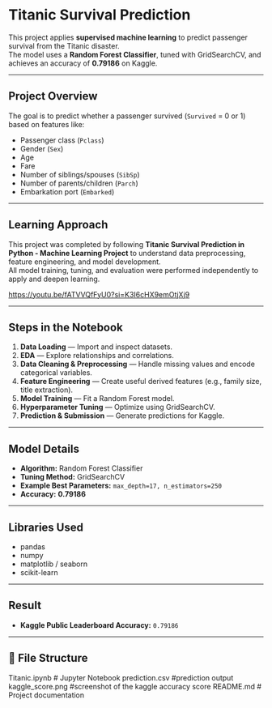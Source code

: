 # Titanic Survival Prediction

This project applies **supervised machine learning** to predict passenger survival from the Titanic disaster.  
The model uses a **Random Forest Classifier**, tuned with GridSearchCV, and achieves an accuracy of **0.79186** on Kaggle.

---

## Project Overview

The goal is to predict whether a passenger survived (`Survived` = 0 or 1) based on features like:
- Passenger class (`Pclass`)
- Gender (`Sex`)
- Age
- Fare
- Number of siblings/spouses (`SibSp`)
- Number of parents/children (`Parch`)
- Embarkation port (`Embarked`)

---

## Learning Approach

This project was completed by following **Titanic Survival Prediction in Python - Machine Learning Project** to understand data preprocessing, feature engineering, and model development.  
All model training, tuning, and evaluation were performed independently to apply and deepen learning.

https://youtu.be/fATVVQfFyU0?si=K3I6cHX9emOtjXj9

---

## Steps in the Notebook

1. **Data Loading** — Import and inspect datasets.  
2. **EDA** — Explore relationships and correlations.  
3. **Data Cleaning & Preprocessing** — Handle missing values and encode categorical variables.  
4. **Feature Engineering** — Create useful derived features (e.g., family size, title extraction).  
5. **Model Training** — Fit a Random Forest model.  
6. **Hyperparameter Tuning** — Optimize using GridSearchCV.  
7. **Prediction & Submission** — Generate predictions for Kaggle.

---

## Model Details

- **Algorithm:** Random Forest Classifier  
- **Tuning Method:** GridSearchCV  
- **Example Best Parameters:** `max_depth=17, n_estimators=250`  
- **Accuracy:** **0.79186**

---

## Libraries Used

- pandas  
- numpy  
- matplotlib / seaborn  
- scikit-learn  

---

## Result

- **Kaggle Public Leaderboard Accuracy:** `0.79186`

---

## 📁 File Structure

Titanic.ipynb # Jupyter Notebook
prediction.csv #prediction output
kaggle_score.png #screenshot of the kaggle accuracy score
README.md # Project documentation
